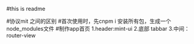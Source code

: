 #this is readme

#协议mit 之间的区别
#首次使用时，先cnpm i 安装所有包，生成一个node_modules文件
#制作app首页
1.header:mint-ui
2.底部 tabbar
3.中间：router-view